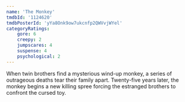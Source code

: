 ```yaml
---
name: 'The Monkey'
tmdbId: '1124620'
tmdbPosterId: 'yYa8Onk9ow7ukcnfp2QWVvjWYel'
categoryRatings:
    gore: 6
    creepy: 2
    jumpscares: 4
    suspense: 4
    psychological: 2
---
```

When twin brothers find a mysterious wind-up monkey, a series of outrageous deaths tear their family apart. Twenty-five years later, the monkey begins a new killing spree forcing the estranged brothers to confront the cursed toy.